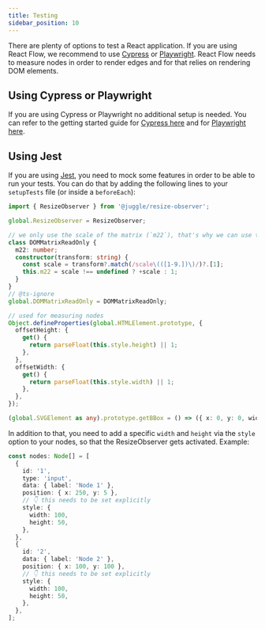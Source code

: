 ```yaml
---
title: Testing
sidebar_position: 10
---
```


There are plenty of options to test a React application. If you are using React Flow, we recommend to use [Cypress](https://www.cypress.io/) or [Playwright](https://playwright.dev/). React Flow needs to measure nodes in order to render edges and for that relies on rendering DOM elements.

## Using Cypress or Playwright

If you are using Cypress or Playwright no additional setup is needed. You can refer to the getting started guide for [Cypress here](https://docs.cypress.io/guides/getting-started/installing-cypress) and for [Playwright here](https://playwright.dev/docs/intro).

## Using Jest

If you are using [Jest](https://jestjs.io/), you need to mock some features in order to be able to run your tests. You can do that by adding the following lines to your `setupTests` file (or inside a `beforeEach`):

```ts
import { ResizeObserver } from '@juggle/resize-observer';

global.ResizeObserver = ResizeObserver;

// we only use the scale of the matrix (`m22`), that's why we can use this simple mock
class DOMMatrixReadOnly {
  m22: number;
  constructor(transform: string) {
    const scale = transform?.match(/scale\(([1-9.])\)/)?.[1];
    this.m22 = scale !== undefined ? +scale : 1;
  }
}
// @ts-ignore
global.DOMMatrixReadOnly = DOMMatrixReadOnly;

// used for measuring nodes
Object.defineProperties(global.HTMLElement.prototype, {
  offsetHeight: {
    get() {
      return parseFloat(this.style.height) || 1;
    },
  },
  offsetWidth: {
    get() {
      return parseFloat(this.style.width) || 1;
    },
  },
});

(global.SVGElement as any).prototype.getBBox = () => ({ x: 0, y: 0, width: 0, height: 0 });
```

In addition to that, you need to add a specific `width` and `height` via the `style` option to your nodes, so that the ResizeObserver gets activated. Example:

```ts
const nodes: Node[] = [
  {
    id: '1',
    type: 'input',
    data: { label: 'Node 1' },
    position: { x: 250, y: 5 },
    // 👇 this needs to be set explicitly
    style: {
      width: 100,
      height: 50,
    },
  },
  {
    id: '2',
    data: { label: 'Node 2' },
    position: { x: 100, y: 100 },
    // 👇 this needs to be set explicitly
    style: {
      width: 100,
      height: 50,
    },
  },
];
```
